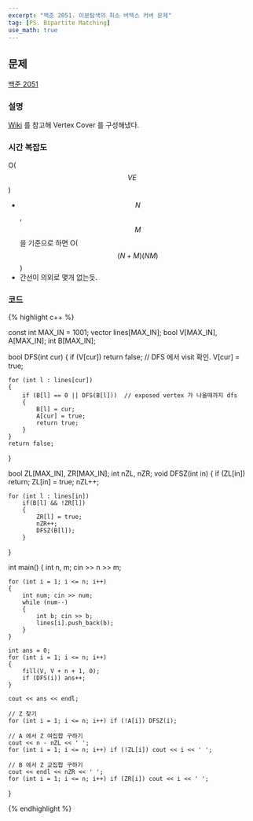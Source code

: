 ```yaml
---
excerpt: "백준 2051. 이분탐색의 최소 버텍스 커버 문제"
tag: [PS. Bipartite Matching]
use_math: true
---
```


## 문제

[백준 2051](https://www.acmicpc.net/problem/2051)


### 설명

[Wiki](https://en.wikipedia.org/wiki/K%C5%91nig%27s_theorem_(graph_theory)#Proofs) 를 참고해 Vertex Cover 를 구성해냈다.


### 시간 복잡도

O($$VE$$)
+ $$N$$, $$M$$ 을 기준으로 하면 O($$(N+M)(NM)$$)
+ 간선이 의외로 몇개 없는듯.


### 코드

{% highlight c++ %}

const int MAX_IN = 1001;
vector<int> lines[MAX_IN];
bool V[MAX_IN], A[MAX_IN]; int B[MAX_IN];

bool DFS(int cur)
{
	if (V[cur]) return false;          // DFS 에서 visit 확인. 
	V[cur] = true;

	for (int l : lines[cur])
	{
		if (B[l] == 0 || DFS(B[l]))  // exposed vertex 가 나올때까지 dfs
		{
			B[l] = cur;
			A[cur] = true;
			return true;
		}
	}
	return false;
}

bool ZL[MAX_IN], ZR[MAX_IN]; int nZL, nZR;
void DFSZ(int in)
{
	if (ZL[in]) return;
	ZL[in] = true;
	nZL++;
	
	for (int l : lines[in])
		if(B[l] && !ZR[l])
		{
			ZR[l] = true;
			nZR++;
			DFSZ(B[l]);
		}
}

int main()
{
	int n, m;
	cin >> n >> m;

	for (int i = 1; i <= n; i++)
	{
		int num; cin >> num;
		while (num--)
		{
			int b; cin >> b;
			lines[i].push_back(b);
		}
	}

	int ans = 0;
	for (int i = 1; i <= n; i++)
	{
		fill(V, V + n + 1, 0);
		if (DFS(i)) ans++;
	}

	cout << ans << endl;

	// Z 찾기
	for (int i = 1; i <= n; i++) if (!A[i]) DFSZ(i);

	// A 에서 Z 여집합 구하기
	cout << n - nZL << ' ';
	for (int i = 1; i <= n; i++) if (!ZL[i]) cout << i << ' ';
	
	// B 에서 Z 교집합 구하기
	cout << endl << nZR << ' ';
	for (int i = 1; i <= n; i++) if (ZR[i]) cout << i << ' ';
}

{% endhighlight %}
